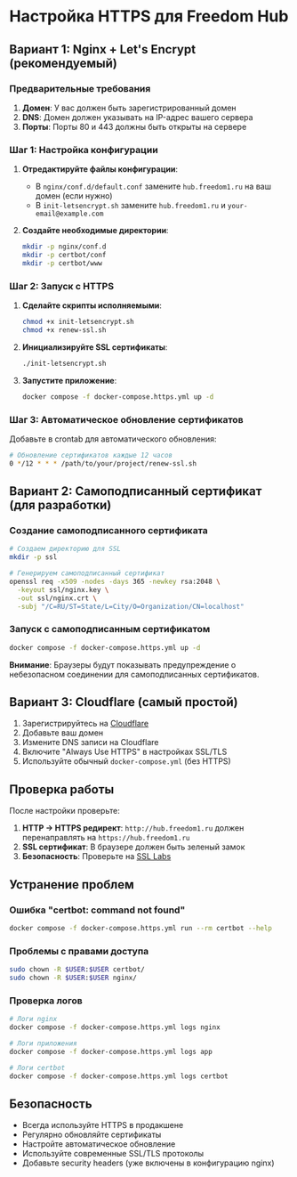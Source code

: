  # Настройка HTTPS для Freedom Hub

## Вариант 1: Nginx + Let's Encrypt (рекомендуемый)

### Предварительные требования

1. **Домен**: У вас должен быть зарегистрированный домен
2. **DNS**: Домен должен указывать на IP-адрес вашего сервера
3. **Порты**: Порты 80 и 443 должны быть открыты на сервере

### Шаг 1: Настройка конфигурации

1. **Отредактируйте файлы конфигурации**:
   - В `nginx/conf.d/default.conf` замените `hub.freedom1.ru` на ваш домен (если нужно)
   - В `init-letsencrypt.sh` замените `hub.freedom1.ru` и `your-email@example.com`

2. **Создайте необходимые директории**:
   ```bash
   mkdir -p nginx/conf.d
   mkdir -p certbot/conf
   mkdir -p certbot/www
   ```

### Шаг 2: Запуск с HTTPS

1. **Сделайте скрипты исполняемыми**:
   ```bash
   chmod +x init-letsencrypt.sh
   chmod +x renew-ssl.sh
   ```

2. **Инициализируйте SSL сертификаты**:
   ```bash
   ./init-letsencrypt.sh
   ```

3. **Запустите приложение**:
   ```bash
   docker compose -f docker-compose.https.yml up -d
   ```

### Шаг 3: Автоматическое обновление сертификатов

Добавьте в crontab для автоматического обновления:
```bash
# Обновление сертификатов каждые 12 часов
0 */12 * * * /path/to/your/project/renew-ssl.sh
```

## Вариант 2: Самоподписанный сертификат (для разработки)

### Создание самоподписанного сертификата

```bash
# Создаем директорию для SSL
mkdir -p ssl

# Генерируем самоподписанный сертификат
openssl req -x509 -nodes -days 365 -newkey rsa:2048 \
  -keyout ssl/nginx.key \
  -out ssl/nginx.crt \
  -subj "/C=RU/ST=State/L=City/O=Organization/CN=localhost"
```

### Запуск с самоподписанным сертификатом

```bash
docker compose -f docker-compose.https.yml up -d
```

**Внимание**: Браузеры будут показывать предупреждение о небезопасном соединении для самоподписанных сертификатов.

## Вариант 3: Cloudflare (самый простой)

1. Зарегистрируйтесь на [Cloudflare](https://cloudflare.com)
2. Добавьте ваш домен
3. Измените DNS записи на Cloudflare
4. Включите "Always Use HTTPS" в настройках SSL/TLS
5. Используйте обычный `docker-compose.yml` (без HTTPS)

## Проверка работы

После настройки проверьте:

1. **HTTP → HTTPS редирект**: `http://hub.freedom1.ru` должен перенаправлять на `https://hub.freedom1.ru`
2. **SSL сертификат**: В браузере должен быть зеленый замок
3. **Безопасность**: Проверьте на [SSL Labs](https://www.ssllabs.com/ssltest/)

## Устранение проблем

### Ошибка "certbot: command not found"
```bash
docker compose -f docker-compose.https.yml run --rm certbot --help
```

### Проблемы с правами доступа
```bash
sudo chown -R $USER:$USER certbot/
sudo chown -R $USER:$USER nginx/
```

### Проверка логов
```bash
# Логи nginx
docker compose -f docker-compose.https.yml logs nginx

# Логи приложения
docker compose -f docker-compose.https.yml logs app

# Логи certbot
docker compose -f docker-compose.https.yml logs certbot
```

## Безопасность

- Всегда используйте HTTPS в продакшене
- Регулярно обновляйте сертификаты
- Настройте автоматическое обновление
- Используйте современные SSL/TLS протоколы
- Добавьте security headers (уже включены в конфигурацию nginx)
